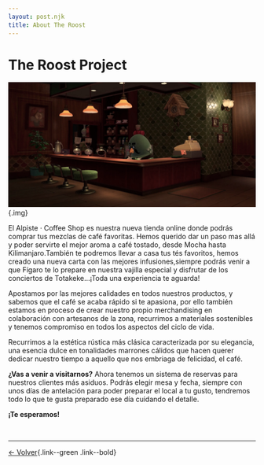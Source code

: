 ```yaml
---
layout: post.njk
title: About The Roost
---
```


# The Roost Project

![img](../../img/fondo.png){.img}

El Alpiste · Coffee Shop es nuestra nueva tienda online donde podrás comprar tus mezclas de café favoritas. Hemos querido dar un paso mas allá y poder servirte el mejor aroma a café tostado, desde Mocha hasta Kilimanjaro.También te podremos llevar a casa tus tés favoritos, hemos creado una nueva carta con las mejores infusiones,siempre podrás venir a que Fígaro te lo prepare en nuestra vajilla especial y disfrutar de los conciertos de Totakeke...¡Toda una experiencia te aguarda!

Apostamos por las mejores calidades en todos nuestros productos, y sabemos que el café se acaba rápido si te apasiona, por ello también estamos en proceso de crear nuestro propio merchandising en colaboración con artesanos de la zona, recurrimos a materiales sostenibles y tenemos compromiso en todos los aspectos del ciclo de vida.

Recurrimos a la estética rústica más clásica caracterizada por su elegancia, una esencia dulce en tonalidades marrones cálidos que hacen querer dedicar nuestro tiempo a aquello que nos embriaga de felicidad, el café.

**¿Vas a venir a visitarnos?**
Ahora tenemos un sistema de reservas para nuestros clientes más asiduos.
Podrás elegir mesa y fecha, siempre con unos días de antelación para poder preparar el local a tu gusto, tendremos todo lo que te gusta preparado ese día cuidando el detalle.

**¡Te esperamos!**

<br/>

---

[← Volver](https://paolaski.github.io/the-roost-wiki.github.io/){.link--green .link--bold}
